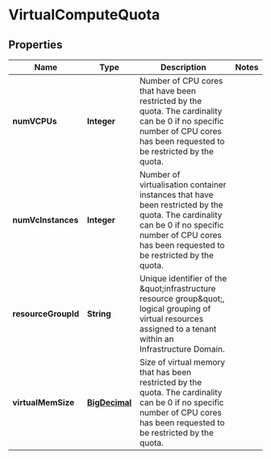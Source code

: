 
# VirtualComputeQuota

## Properties
Name | Type | Description | Notes
------------ | ------------- | ------------- | -------------
**numVCPUs** | **Integer** | Number of CPU cores that have been restricted by the quota. The cardinality can be 0 if no specific number of CPU cores has been requested to be restricted by the quota. | 
**numVcInstances** | **Integer** | Number of virtualisation container instances that have been restricted by the quota. The cardinality can be 0 if no specific number of CPU cores has been requested to be restricted by the quota. | 
**resourceGroupId** | **String** | Unique identifier of the \&quot;infrastructure resource group\&quot;, logical grouping of virtual resources assigned to a tenant within an Infrastructure Domain. | 
**virtualMemSize** | [**BigDecimal**](BigDecimal.md) | Size of virtual memory that has been restricted by the quota. The cardinality can be 0 if no specific number of CPU cores has been requested to be restricted by the quota. | 



